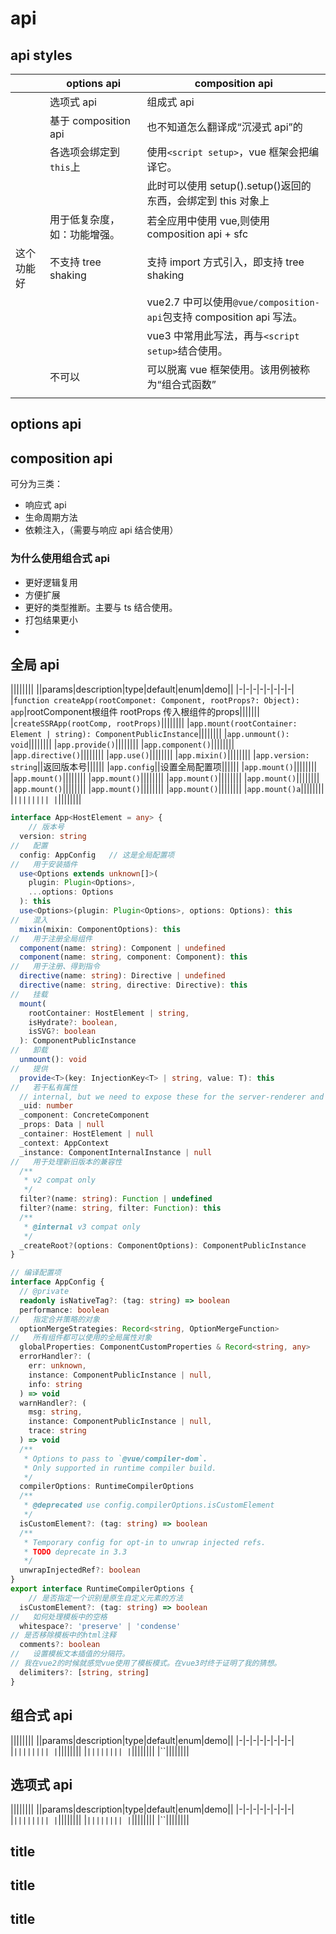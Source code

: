 # api

## api styles

|            | options api                  | composition api                                                      |
| ---------- | ---------------------------- | -------------------------------------------------------------------- |
|            | 选项式 api                   | 组成式 api                                                           |
|            | 基于 composition api         | 也不知道怎么翻译成“沉浸式 api”的                                     |
|            | 各选项会绑定到`this`上       | 使用`<script setup>`，vue 框架会把编译它。                           |
|            |                              | 此时可以使用 setup().setup()返回的东西，会绑定到 this 对象上         |
|            | 用于低复杂度，如：功能增强。 | 若全应用中使用 vue,则使用 composition api + sfc                      |
| 这个功能好 | 不支持 tree shaking          | 支持 import 方式引入，即支持 tree shaking                            |
|            |                              | vue2.7 中可以使用`@vue/composition-api`包支持 composition api 写法。 |
|            |                              | vue3 中常用此写法，再与`<script setup>`结合使用。                    |
|            | 不可以                       | 可以脱离 vue 框架使用。该用例被称为“组合式函数”                      |
|            |                              |                                                                      |

## options api

## composition api

可分为三类：

- 响应式 api
- 生命周期方法
- 依赖注入，（需要与响应 api 结合使用）

### 为什么使用组合式 api

- 更好逻辑复用
- 方便扩展
- 更好的类型推断。主要与 ts 结合使用。
- 打包结果更小
-

## 全局 api

<!-- prettier-ignore-start -->
||||||||
||params|description|type|default|enum|demo||
|-|-|-|-|-|-|-|-|
|`function createApp(rootComponet: Component, rootProps?: Object): app`|rootComponent根组件 rootProps 传入根组件的props|||||||
|`createSSRApp(rootComp, rootProps)`||||||||
|`app.mount(rootContainer: Element | string): ComponentPublicInstance`||||||||
|`app.unmount(): void`||||||||
|`app.provide()`||||||||
|`app.component()`||||||||
|`app.directive()`||||||||
|`app.use()`||||||||
|`app.mixin()`||||||||
|`app.version: string`||返回版本号||||||
|`app.config`||设置全局配置项||||||
|`app.mount()`||||||||
|`app.mount()`||||||||
|`app.mount()`||||||||
|`app.mount()`||||||||
|`app.mount()`||||||||
|`app.mount()`||||||||
|`app.mount()`||||||||
|`app.mount()`||||||||
|`app.mount()a`||||||||
|``||||||||
|``||||||||
```ts
interface App<HostElement = any> {
    // 版本号
  version: string
//   配置
  config: AppConfig   // 这是全局配置项
//   用于安装插件
  use<Options extends unknown[]>(
    plugin: Plugin<Options>,
    ...options: Options
  ): this
  use<Options>(plugin: Plugin<Options>, options: Options): this
//   混入
  mixin(mixin: ComponentOptions): this
//   用于注册全局组件
  component(name: string): Component | undefined
  component(name: string, component: Component): this
//   用于注册、得到指令
  directive(name: string): Directive | undefined
  directive(name: string, directive: Directive): this
//   挂载
  mount(
    rootContainer: HostElement | string,
    isHydrate?: boolean,
    isSVG?: boolean
  ): ComponentPublicInstance
//   卸载
  unmount(): void
//   提供
  provide<T>(key: InjectionKey<T> | string, value: T): this
//   若干私有属性
  // internal, but we need to expose these for the server-renderer and devtools
  _uid: number
  _component: ConcreteComponent
  _props: Data | null
  _container: HostElement | null
  _context: AppContext
  _instance: ComponentInternalInstance | null
//   用于处理新旧版本的兼容性
  /**
   * v2 compat only
   */
  filter?(name: string): Function | undefined
  filter?(name: string, filter: Function): this
  /**
   * @internal v3 compat only
   */
  _createRoot?(options: ComponentOptions): ComponentPublicInstance
}

// 编译配置项
interface AppConfig {
  // @private
  readonly isNativeTag?: (tag: string) => boolean
  performance: boolean
//   指定合并策略的对象
  optionMergeStrategies: Record<string, OptionMergeFunction>
//   所有组件都可以使用的全局属性对象
  globalProperties: ComponentCustomProperties & Record<string, any>
  errorHandler?: (
    err: unknown,
    instance: ComponentPublicInstance | null,
    info: string
  ) => void
  warnHandler?: (
    msg: string,
    instance: ComponentPublicInstance | null,
    trace: string
  ) => void
  /**
   * Options to pass to `@vue/compiler-dom`.
   * Only supported in runtime compiler build.
   */
  compilerOptions: RuntimeCompilerOptions
  /**
   * @deprecated use config.compilerOptions.isCustomElement
   */
  isCustomElement?: (tag: string) => boolean
  /**
   * Temporary config for opt-in to unwrap injected refs.
   * TODO deprecate in 3.3
   */
  unwrapInjectedRef?: boolean
}
export interface RuntimeCompilerOptions {
    // 是否指定一个识别是原生自定义元素的方法
  isCustomElement?: (tag: string) => boolean
//   如何处理模板中的空格
  whitespace?: 'preserve' | 'condense'
// 是否移除模板中的html注释
  comments?: boolean
//   设置模板文本插值的分隔符。
// 我在vue2的时候就感觉vue使用了模板模式。在vue3时终于证明了我的猜想。
  delimiters?: [string, string]
}
```




<!-- prettier-ignore-end -->

## 组合式 api

<!-- prettier-ignore-start -->
||||||||
||params|description|type|default|enum|demo||
|-|-|-|-|-|-|-|-|
|``||||||||
|``||||||||
|``||||||||
|``||||||||
|``||||||||
<!-- prettier-ignore-end -->

## 选项式 api

<!-- prettier-ignore-start -->
||||||||
||params|description|type|default|enum|demo||
|-|-|-|-|-|-|-|-|
|``||||||||
|``||||||||
|``||||||||
|``||||||||
|``||||||||
<!-- prettier-ignore-end -->

## title

## title

## title
